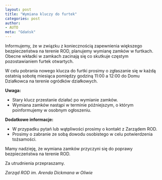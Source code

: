 ```yaml
---
layout: post
title: "Wymiana kluczy do furtek"
categories: post
author:
- AUTO
meta: "Gdańsk"
---
```


Informujemy, że w związku z koniecznością zapewnienia większego bezpieczeństwa na terenie ROD, planujemy wymianę zamków w furtkach. Obecne wkładki w zamkach zacinają się co skutkuje częstym pozostawianiem furtek otwartych.

W celu pobrania nowego klucza do furtki prosimy o zgłaszanie się w każdą ostatnią sobotę miesiąca pomiędzy godziną 11:00 a 12:00 do Domu Działkowca na terenie ogródków działkowych.

**Uwaga:**
- Stary klucz przestanie działać po wymianie zamków.
- Wymiana zamków nastąpi w terminie późniejszym, o którym poinformujemy w osobnym ogłoszeniu.

**Dodatkowe informacje:**
- W przypadku pytań lub wątpliwości prosimy o kontakt z Zarządem ROD.
- Prosimy o zabranie ze sobą dowodu osobistego w celu potwierdzenia tożsamości.

Mamy nadzieję, że wymiana zamków przyczyni się do poprawy bezpieczeństwa na terenie ROD.

Za utrudnienia przepraszamy.

*Zarząd ROD im. Arenda Dickmana w Oliwie*
